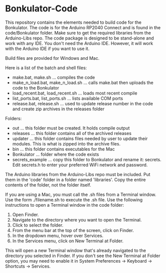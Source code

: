 # Bonkulator-Code

This repository contains the elements needed to build code for the Bonkulator.
The code is for the Arduino RP2040 Connect and is found in the code/Bonkulator folder. Make sure to get the required libraries from the Arduino-Libs repo.
The code package is designed to be stand-alone and work with any IDE. You don't need the Arduino IDE. However, it will work with the Arduino IDE if you want to use it.

Build files are provided for Windows and Mac.

Here is a list of the batch and shell files:

- make.bat, make.sh ... compiles the code
- make_n_load.bat, make_n_load.sh ... calls make.bat then uploads the code to the Bonkulator
- load_recent.bat, load_recent.sh ... loads most recent compile
- list_ports.bat, list_ports.sh ... lists available COM ports
- release.bat, release.sh ... used to update release number in the code and create zip archives in the releases folder

Folders:

- out ... this folder must be created. It holds compile output
- releases ... this folder contains all of the archived releases
- updater ... this folder contains files needed by user to update their modules. This is what is zipped into the archive files.
- bin ... this folder contains executables for the Mac
- Bonkulator ... folder where the code exists
- secrets_example ... copy this folder to Bonkulator and rename it: secrets. Edit secrets.h to enter your preferred WiFi network and password.

The Arduino libraries from the Arduino-Libs repo must be included. Put them in the 'code' folder in a folder named 'libraries'.
Copy the entire contents of the folder, not the folder itself.

If you are using a Mac, you must call the .sh files from a Terminal window. Use the form ./filename.sh to execute the .sh file.
Use the following instructions to open a Terminal window in the code folder:

1. Open Finder.
2. Navigate to the directory where you want to open the Terminal.
3. Click to select the folder.
4. From the menu bar at the top of the screen, click on Finder.
5. In the dropdown menu, hover over Services.
6. In the Services menu, click on New Terminal at Folder.

This will open a new Terminal window that's already navigated to the directory you selected in Finder. If you don't see the New Terminal at Folder option, you may need to enable it in System Preferences -> Keyboard -> Shortcuts -> Services.
